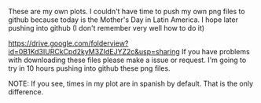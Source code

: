 These are my own plots. I couldn't have time to push my own png files to github because today is the Mother's Day in Latin America. I hope later pushing into github (I don't remember very well how to do it)

https://drive.google.com/folderview?id=0B1Kd3IURCkCpd2kyM3ZIdEJYZ2c&usp=sharing
If you have problems with downloading these files please make a issue or request.
I'm going to try in 10 hours pushing into github these png files.

NOTE: If you see, times in my plot are in spanish by default. That is the only difference.  
